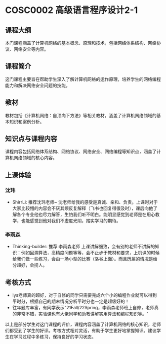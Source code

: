 # COSC0002 高级语言程序设计2-1
## 课程大纲
本门课程涵盖了计算机网络的基本概念、原理和技术，包括网络体系结构、网络协议、网络安全等内容。

## 课程简介
这门课程主要旨在帮助学生深入了解计算机网络的运作原理，培养学生的网络编程能力和解决网络安全问题的技能。

## 教材
教材包括《计算机网络：自顶向下方法》等相关教材，涵盖了计算机网络领域的基本知识和案例分析。

## 知识点与课程内容
课程内容包括网络体系结构、网络协议、网络安全、网络编程等知识点，涵盖了计算机网络领域的核心内容。

## 上课体验
### 沈玮
- ShirrLi: 推荐沈玮老师~
沈老师给我的感受是真诚、亲和、负责。上课时对于大家比较懵的内容会不厌其烦反复解释（飞书也回复得很及时），课后向他了解各个专业他也尽力解答，生怕我们听不明白。能明显感觉到老师是在用心教学，也能感觉到他对我们不虚度光阴，踏实学习的期待。

### 李雨森
- Thinking-builder: 推荐 李雨森老师
上课讲解细致，会有别的老师不讲解的知识：例如回溯算法，高精度问题等等，会不止步于教材和要求，上机课的时候给我们做一些练习，会由一场小型的比赛（洛谷上面）。而且历届的情况是给分超好，会捞人。

## 考核方式
- lys老师真的超好，对于自修的同学只需要完成六个小的编程作业就可以得到平时分，根据自己的期末情况分析平时分也一定是超级好的！
- 往年题库丰富，有同学表示"21Fall/22Spring，李雨森老师班上自修，老师真的非常不错，实验课也有大佬同学和助教讲解实用算法和编程知识等。"

以上是部分学生对这门课程的评价，课程内容涵盖了计算机网络的核心知识，老师们都受到了学生的好评。考核方式相对灵活，有助于学生更好地掌握知识。建议学生在学习过程中多练习，保持良好的学习状态。